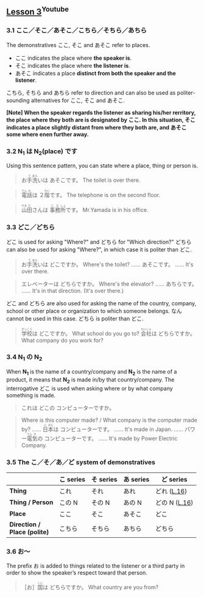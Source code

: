 ## [Lesson 3](https://www.youtube.com/watch?v=CVFL1QHVQ0w)<sup>Youtube</sup>

### 3.1 ここ／そこ／あそこ／こちら／そちら／あちら

The demonstratives ここ, そこ and あそこ refer to places.

- ここ indicates the place where **the speaker is**.
- そこ indicates the place where **the listener is**.
- あそこ indicates a place **distinct from both the speaker and the listener**.

こちら, そちら and あちら refer to direction and can also be used as politer-sounding alternatives for ここ, そこ and あそこ.

**[Note] When the speaker regards the listener as sharing his/her rerritory, the place where they both are is designated by ここ. In this situation, そこ indicates a place slightly distant from where they both are, and あそこ some where enen further away.**

### 3.2 N<sub>1</sub> は N<sub>2</sub>(place) です

Using this sentence pattern, you can state where a place, thing or person is.

> お<ruby>手<rp>（</rp><rt>て</rt><rp>）</rp>洗<rp>（</rp><rt>あら</rt><rp>）</rp></ruby>いは あそこです。
> The toilet is over there.

> <ruby>電<rp>（</rp><rt>でん</rt><rp>）</rp>話<rp>（</rp><rt>わ</rt><rp>）</rp></ruby>は ２<ruby>階<rp>（</rp><rt>かい</rt><rp>）</rp></ruby>です。
> The telephone is on the second floor.

> <ruby>山<rp>（</rp><rt>やま</rt><rp>）</rp>田<rp>（</rp><rt>だ</rt><rp>）</rp></ruby>さんは <ruby>事<rp>（</rp><rt>じ</rt><rp>）</rp>務<rp>（</rp><rt>む</rt><rp>）</rp>所<rp>（</rp><rt>しょ</rt><rp>）</rp></ruby>です。
> Mr.Yamada is in his office.

### 3.3 どこ／どちら

どこ is used for asking "Where?" and どちら for "Which direction?" どちら can also be used for asking "Where?", in which case it is politer than どこ.

> お<ruby>手<rp>（</rp><rt>て</rt><rp>）</rp>洗<rp>（</rp><rt>あら</rt><rp>）</rp></ruby>いは どこですか。
> Where's the toilet?
> …… あそこです。
> …… It's over there.

> エレベーターは どちらですか。
> Where's the elevator?
> …… あちらです。
> …… It's in that direction. (It's over there.)

どこ and どちら are also used for asking the name of the country, company, school or other place or organization to which someone belongs. なん cannot be used in this case. どちら is politer than どこ.

> <ruby>学校<rp>（</rp><rt>がっこう</rt><rp>）</rp></ruby>は どこですか。
> What school do you go to?
> <ruby>会社<rp>（</rp><rt>かいしゃ</rt><rp>）</rp></ruby>は どちらですか。
> What company do you work for?

### 3.4 N<sub>1</sub> の N<sub>2</sub>

When **N<sub>1</sub>** is the name of a country/company and **N<sub>2</sub>** is the name of a product, it means that **N<sub>2</sub>** is made in/by that country/company. The interrogative どこ is used when asking where or by what company something is made.

> これは どこの コンピューターですか。

> Where is this computer made? / What company is the computer made by?
> …… <ruby>日<rp>（</rp><rt>に</rt><rp>）</rp>本<rp>（</rp><rt>ほん</rt><rp>）</rp></ruby>は コンピューターです。
> …… It's made in Japan.
> …… パワー<ruby>電<rp>（</rp><rt>でん</rt><rp>）</rp>気<rp>（</rp><rt>き</rt><rp>）</rp></ruby>の コンピューターです。
> …… It's made by Power Electric Company.

### 3.5 The こ／そ／あ／ど system of demonstratives

|                                   | こ series | そ series | あ series | ど series                                                                                                |
|-----------------------------------|----------|----------|----------|---------------------------------------------------------------------------------------------------------|
| **Thing**                         | これ       | それ       | あれ       | どれ ([L.16](https://github.com/flying-yogurt/JP-Memos/blob/master/grammar_notes/Lesson_16_Grammar.md))   |
| **Thing / Person**                | この N     | その N     | あの N     | どの N ([L.16](https://github.com/flying-yogurt/JP-Memos/blob/master/grammar_notes/Lesson_16_Grammar.md)) |
| **Place**                         | ここ       | そこ       | あそこ      | どこ                                                                                                      |
| **Direction /<br>Place (polite)** | こちら      | そちら      | あちら      | どちら                                                                                                     |

### 3.6 お～

The prefix お is added to things related to the listener or a third party in order to show the speaker’s respect toward that person.

> ［お］<ruby>国<rp>（</rp><rt>くに</rt><rp>）</rp></ruby>は どちらですか。
> What country are you from?
